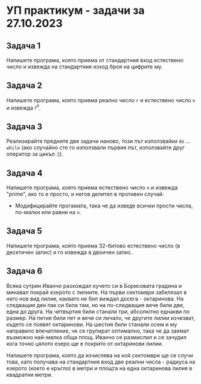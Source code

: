 # УП практикум - задачи за 27.10.2023

## Задача 1

Напишете програма, която приема от стандартния вход естествено число и извежда на стандартния изход броя на цифрите му.

## Задача 2

Напишете програма, която приема реално число `r` и естествено число `n` и извежда $r^n$.

## Задача 3

Реализирайте предните две задачи наново, този път използвайки `do` ... `while` (ако случайно сте го използвали първия път, използвайте друг оператор за цикъл :)).

## Задача 4

Напишете програма, която приема естествено число `n` и извежда "prime", ако то е просто, и негов делител в противен случай.
- Модифицирайте прогамата, така че да изведе всички прости числа, по-малки или равни на `n`.

## Задача 5

Напишете програма, която приема 32-битово естествено число (в десетичен запис) и го извежда в двоичен запис.

## Задача 6

Всяка сутрин Иванчо разхождал кучето си в Борисовата градина и минавал покрай езерото с лилиите.
На първи сектомври забелязал в него нов вид лилия, каквато не бил виждал досега - октаринова.
На следващия ден пак си била там, но на по-следващия вече били две, една до друга.
На четвъртия били станали три, абсолютно еднакви по размер.
На петия били пет и вече си личало, че другите лилии изчезват, където се появят октаринови.
На шестия били станали осем и му направило впечатление, че се групират оптимално, така че да заемат възможно най-малка обща площ.
Иванчо се размислил и се зачудил кога точно цялото езеро ще е покрито от октаринови лилии.

Напишете програма, която да изчислява на кой сектомври ще се случи това, като получава на стандартния вход две реални числа -
радиуса на езерото (което е кръгло) в метри и площта на една октаринова лилия в квадратни метри.
